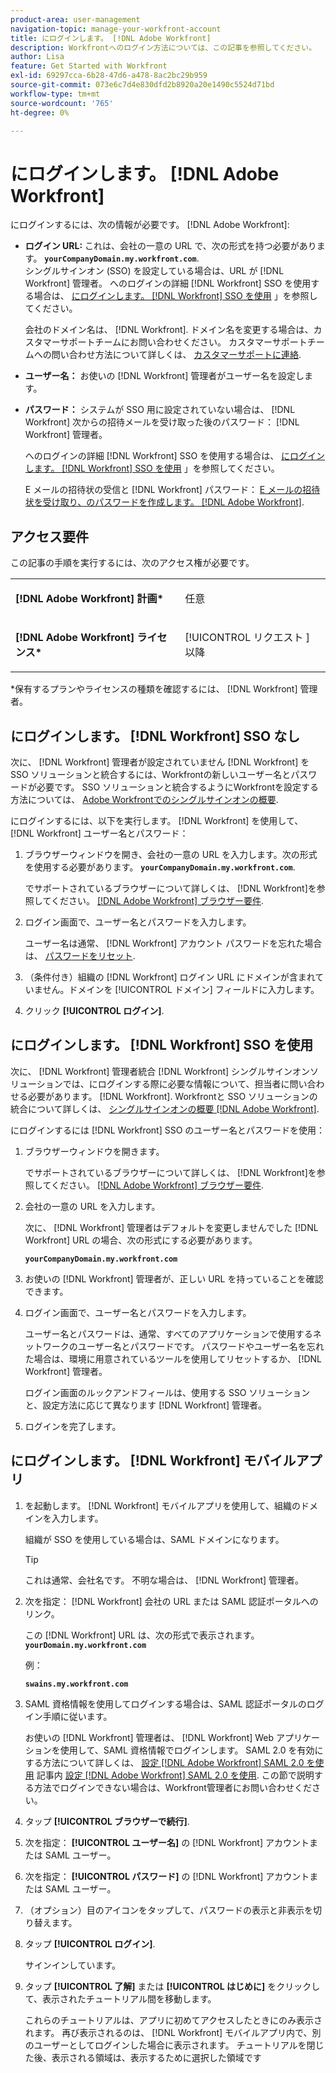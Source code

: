 ```yaml
---
product-area: user-management
navigation-topic: manage-your-workfront-account
title: にログインします。 [!DNL Adobe Workfront]
description: Workfrontへのログイン方法については、この記事を参照してください。
author: Lisa
feature: Get Started with Workfront
exl-id: 69297cca-6b28-47d6-a478-8ac2bc29b959
source-git-commit: 073e6c7d4e830dfd2b8920a20e1490c5524d71bd
workflow-type: tm+mt
source-wordcount: '765'
ht-degree: 0%

---
```


# にログインします。 [!DNL Adobe Workfront]

にログインするには、次の情報が必要です。 [!DNL Adobe Workfront]:

* **ログイン URL:** これは、会社の一意の URL で、次の形式を持つ必要があります。 **`yourCompanyDomain.my.workfront.com`**.\
   シングルサインオン (SSO) を設定している場合は、URL が [!DNL Workfront] 管理者。 へのログインの詳細 [!DNL Workfront] SSO を使用する場合は、 [にログインします。 [!DNL Workfront] SSO を使用](#log-in-to-workfront-with-sso) 」を参照してください。

   会社のドメイン名は、 [!DNL Workfront]. ドメイン名を変更する場合は、カスタマーサポートチームにお問い合わせください。 カスタマーサポートチームへの問い合わせ方法について詳しくは、 [カスタマーサポートに連絡](../../../workfront-basics/tips-tricks-and-troubleshooting/contact-customer-support.md).

* **ユーザー名：** お使いの [!DNL Workfront] 管理者がユーザー名を設定します。
* **パスワード：** システムが SSO 用に設定されていない場合は、 [!DNL Workfront] 次からの招待メールを受け取った後のパスワード： [!DNL Workfront] 管理者。

   へのログインの詳細 [!DNL Workfront] SSO を使用する場合は、 [にログインします。 [!DNL Workfront] SSO を使用](#log-in-to-workfront-with-sso) 」を参照してください。

   E メールの招待状の受信と [!DNL Workfront] パスワード： [E メールの招待状を受け取り、のパスワードを作成します。 [!DNL Adobe Workfront]](../../../workfront-basics/manage-your-account-and-profile/managing-your-workfront-account/receive-email-invitations.md).

## アクセス要件

この記事の手順を実行するには、次のアクセス権が必要です。

<table style="table-layout:auto"> 
 <col> 
 </col> 
 <col> 
 </col> 
 <tbody> 
  <tr> 
   <td role="rowheader"><strong>[!DNL Adobe Workfront] 計画*</strong></td> 
   <td> <p>任意</p> </td> 
  </tr> 
  <tr> 
   <td role="rowheader"><strong>[!DNL Adobe Workfront] ライセンス*</strong></td> 
   <td> <p>[!UICONTROL リクエスト ] 以降</p> </td> 
  </tr> 
 </tbody> 
</table>

&#42;保有するプランやライセンスの種類を確認するには、 [!DNL Workfront] 管理者。

## にログインします。 [!DNL Workfront] SSO なし

次に、 [!DNL Workfront] 管理者が設定されていません [!DNL Workfront] を SSO ソリューションと統合するには、Workfrontの新しいユーザー名とパスワードが必要です。 SSO ソリューションと統合するようにWorkfrontを設定する方法については、 [Adobe Workfrontでのシングルサインオンの概要](../../../administration-and-setup/add-users/single-sign-on/sso-in-workfront.md).

にログインするには、以下を実行します。 [!DNL Workfront] を使用して、 [!DNL Workfront] ユーザー名とパスワード：

1. ブラウザーウィンドウを開き、会社の一意の URL を入力します。次の形式を使用する必要があります。 **`yourCompanyDomain.my.workfront.com`**.

   でサポートされているブラウザーについて詳しくは、 [!DNL Workfront]を参照してください。 [[!DNL Adobe Workfront] ブラウザー要件](../../../workfront-basics/workfront-browser-requirements.md).

1. ログイン画面で、ユーザー名とパスワードを入力します。

   ユーザー名は通常、 [!DNL Workfront] アカウント パスワードを忘れた場合は、 [パスワードをリセット](../../../workfront-basics/manage-your-account-and-profile/managing-your-workfront-account/reset-your-password.md).

1. （条件付き）組織の [!DNL Workfront] ログイン URL にドメインが含まれていません。ドメインを [!UICONTROL ドメイン] フィールドに入力します。
1. クリック **[!UICONTROL ログイン]**.

## にログインします。 [!DNL Workfront] SSO を使用

次に、 [!DNL Workfront] 管理者統合 [!DNL Workfront] シングルサインオンソリューションでは、にログインする際に必要な情報について、担当者に問い合わせる必要があります。 [!DNL Workfront]. Workfrontと SSO ソリューションの統合について詳しくは、 [シングルサインオンの概要 [!DNL Adobe Workfront]](../../../administration-and-setup/add-users/single-sign-on/sso-in-workfront.md).

にログインするには [!DNL Workfront] SSO のユーザー名とパスワードを使用：

1. ブラウザーウィンドウを開きます。

   でサポートされているブラウザーについて詳しくは、 [!DNL Workfront]を参照してください。 [[!DNL Adobe Workfront] ブラウザー要件](../../../workfront-basics/workfront-browser-requirements.md).

1. 会社の一意の URL を入力します。

   次に、 [!DNL Workfront] 管理者はデフォルトを変更しませんでした [!DNL Workfront] URL の場合、次の形式にする必要があります。

   **`yourCompanyDomain.my.workfront.com`**

1. お使いの [!DNL Workfront] 管理者が、正しい URL を持っていることを確認できます。
1. ログイン画面で、ユーザー名とパスワードを入力します。

   ユーザー名とパスワードは、通常、すべてのアプリケーションで使用するネットワークのユーザー名とパスワードです。 パスワードやユーザー名を忘れた場合は、環境に用意されているツールを使用してリセットするか、 [!DNL Workfront] 管理者。

   ログイン画面のルックアンドフィールは、使用する SSO ソリューションと、設定方法に応じて異なります [!DNL Workfront] 管理者。

1. ログインを完了します。

## にログインします。 [!DNL Workfront] モバイルアプリ

1. を起動します。 [!DNL Workfront] モバイルアプリを使用して、組織のドメインを入力します。

   組織が SSO を使用している場合は、SAML ドメインになります。

   >[!TIP]
   >
   >これは通常、会社名です。 不明な場合は、 [!DNL Workfront] 管理者。

1. 次を指定： [!DNL Workfront] 会社の URL または SAML 認証ポータルへのリンク。

   この [!DNL Workfront] URL は、次の形式で表示されます。
   **`yourDomain.my.workfront.com`**

   例：

   **`swains.my.workfront.com`**

1. SAML 資格情報を使用してログインする場合は、SAML 認証ポータルのログイン手順に従います。

   お使いの [!DNL Workfront] 管理者は、 [!DNL Workfront] Web アプリケーションを使用して、SAML 資格情報でログインします。 SAML 2.0 を有効にする方法について詳しくは、 [設定 [!DNL Adobe Workfront] SAML 2.0 を使用](../../../administration-and-setup/add-users/single-sign-on/configure-workfront-saml-2.md#saml-with-workfront-web-app) 記事内 [設定 [!DNL Adobe Workfront] SAML 2.0 を使用](../../../administration-and-setup/add-users/single-sign-on/configure-workfront-saml-2.md). この節で説明する方法でログインできない場合は、Workfront管理者にお問い合わせください。

1. タップ **[!UICONTROL ブラウザーで続行]**.
1. 次を指定： **[!UICONTROL ユーザー名]** の [!DNL Workfront] アカウントまたは SAML ユーザー。
1. 次を指定： **[!UICONTROL パスワード]** の [!DNL Workfront] アカウントまたは SAML ユーザー。
1. （オプション）目のアイコンをタップして、パスワードの表示と非表示を切り替えます。
1. タップ **[!UICONTROL ログイン]**.

   サインインしています。

1. タップ **[!UICONTROL 了解]** または **[!UICONTROL はじめに]** をクリックして、表示されたチュートリアル間を移動します。

   これらのチュートリアルは、アプリに初めてアクセスしたときにのみ表示されます。 再び表示されるのは、 [!DNL Workfront] モバイルアプリ内で、別のユーザーとしてログインした場合に表示されます。 チュートリアルを閉じた後、表示される領域は、表示するために選択した領域です
